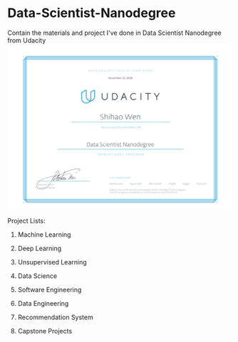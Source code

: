 # Data-Scientist-Nanodegree
Contain the materials and project I've done in Data Scientist Nanodegree from Udacity
![Certificate](DSND-Certificate.png)

Project Lists:

1. Machine Learning

2. Deep Learning

3. Unsupervised Learning

4. Data Science

5. Software Engineering 

6. Data Engineering

7. Recommendation System 

8. Capstone Projects
